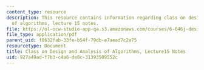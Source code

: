 ```yaml
---
content_type: resource
description: This resource contains information regarding class on design and analysis
  of algorithms, lecture 15 notes.
file: https://ol-ocw-studio-app-qa.s3.amazonaws.com/courses/6-046j-design-and-analysis-of-algorithms-spring-2015/927a49adf7b3c4a6de8c31393509552c_MIT6_046JS15_lec15.pdf
file_type: application/pdf
parent_uid: f0632fab-33fe-b54f-79db-e7aead7c2a75
resourcetype: Document
title: Class on Design and Analysis of Algorithms, Lecture15 Notes
uid: 927a49ad-f7b3-c4a6-de8c-31393509552c
---
```

